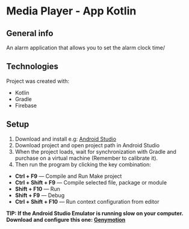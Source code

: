 # Media Player - App Kotlin

## General info 

An alarm application that allows you to set the alarm clock time/

## Technologies 

Project was created with:

* Kotlin 
* Gradle
* Firebase

## Setup

  1. Download and install e.g: [ Android Studio](https://developer.android.com/studio)
  2. Download project and open project path in Android Studio
  3. When the project loads, wait for synchronization with Gradle and purchase on a virtual machine (Remember to calibrate it).
  4. Then run the program by clicking the key combination:

* **Ctrl + F9** — Compile and Run Make project
* **Ctrl + Shift + F9** — Compile selected file, package or module
* **Shift + F10** — Run
* **Shift + F9** — Debug
* **Ctrl + Shift + F10** — Run context configuration from editor  

**TIP: If the Android Studio Emulator is running slow on your computer.**
**Download and configure this one: [ Genymotion](https://www.genymotion.com/plugins/)**


